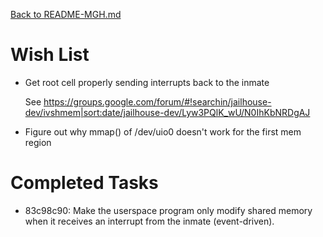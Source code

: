 [Back to README-MGH.md](README-MGH.md)

# Wish List

* Get root cell properly sending interrupts back to the inmate

    See https://groups.google.com/forum/#!searchin/jailhouse-dev/ivshmem|sort:date/jailhouse-dev/Lyw3PQlK_wU/N0IhKbNRDgAJ

* Figure out why mmap() of /dev/uio0 doesn't work for the first mem region


# Completed Tasks

* 83c98c90: Make the userspace program only modify shared memory when it receives an
        interrupt from the inmate (event-driven).



